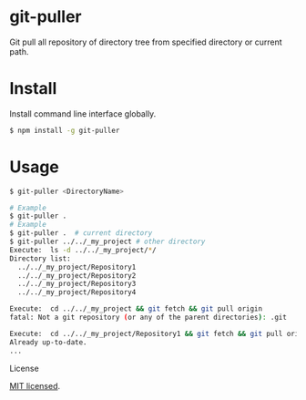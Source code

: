 # git-puller
Git pull all repository of directory tree from specified directory or current path.

# Install

Install command line interface globally.

```sh
$ npm install -g git-puller
```

# Usage

```sh
$ git-puller <DirectoryName>

# Example
$ git-puller .
# Example
$ git-puller .  # current directory
$ git-puller ../../_my_project # other directory
Execute:  ls -d ../../_my_project/*/
Directory list:
  ../../_my_project/Repository1
  ../../_my_project/Repository2
  ../../_my_project/Repository3
  ../../_my_project/Repository4

Execute:  cd ../../_my_project && git fetch && git pull origin
fatal: Not a git repository (or any of the parent directories): .git

Execute:  cd ../../_my_project/Repository1 && git fetch && git pull origin
Already up-to-date.
...
```

License

[MIT licensed](./LICENSE).